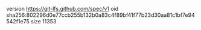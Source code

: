 version https://git-lfs.github.com/spec/v1
oid sha256:802296d0e77ccb255b132b0a83c4f89bf41f77b23d30aa81c1bf7e94542f1e75
size 11353
